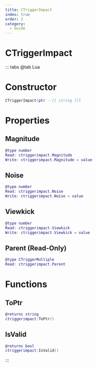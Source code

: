 ```yaml
---
title: CTriggerImpact
index: true
order: 2
category:
  - Guide
---
```


# CTriggerImpact

::: tabs
@tab Lua
# Constructor
```lua
CTriggerImpact(ptr --[[ string ]])
```
# Properties
## Magnitude 
```lua
@type number
Read: ctriggerimpact.Magnitude
Write: ctriggerimpact.Magnitude = value
```
## Noise 
```lua
@type number
Read: ctriggerimpact.Noise
Write: ctriggerimpact.Noise = value
```
## Viewkick 
```lua
@type number
Read: ctriggerimpact.Viewkick
Write: ctriggerimpact.Viewkick = value
```
## Parent (Read-Only)
```lua
@type CTriggerMultiple
Read: ctriggerimpact.Parent
```
# Functions
## ToPtr
```lua
@returns string
ctriggerimpact:ToPtr()
```
## IsValid
```lua
@returns bool
ctriggerimpact:IsValid()
```

:::